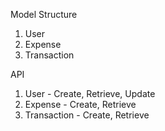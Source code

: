 
Model Structure


1. User
2. Expense
3. Transaction


API
1. User - Create, Retrieve, Update
2. Expense - Create, Retrieve
3. Transaction - Create, Retrieve




